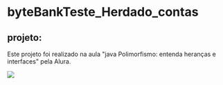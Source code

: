 # byteBankTeste_Herdado_contas


## projeto:
Este projeto foi realizado na aula "java Polimorfismo: entenda heranças e interfaces" pela Alura.

<img align="center" src="https://media.discordapp.net/attachments/754409297089134615/1015048231140466759/Captura_de_tela_2022-09-01_204009.png?width=871&height=406">
